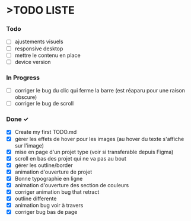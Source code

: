 # >TODO LISTE


### Todo

- [ ] ajustements visuels
- [ ] responsive desktop
- [ ] mettre le contenu en place   
- [ ] device version

### In Progress

- [ ] corriger le bug du clic qui ferme la barre (est réaparu pour une raison obscure)
- [ ] corriger le bug de scroll

### Done ✓

- [x] Create my first TODO.md
- [x] gérer les effets de hover pour les images (au hover du texte s'affiche sur l'image) 
- [x] mise en page d'un projet type (voir si transferable depuis Figma)
- [x] scroll en bas des projet qui ne va pas au bout
- [x] gérer les outline/border
- [x] animation d'ouverture de projet
- [x] Bonne typographie en ligne
- [x] animation d'ouverture des section de couleurs
- [x] corriger animation bug that retract
- [x] outline differente
- [x] animation bug voir à travers
- [x] corriger bug bas de page